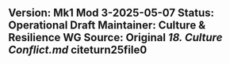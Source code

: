 **Version:** Mk1 Mod 3-2025-05-07
**Status:** Operational Draft
**Maintainer:** Culture & Resilience WG
**Source:** Original _18. Culture Conflict.md_ citeturn25file0  
---